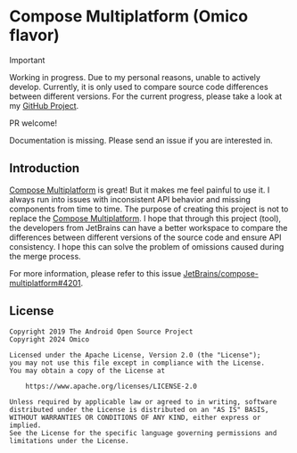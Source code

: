 # Compose Multiplatform (Omico flavor)

> [!Important]
>
> Working in progress. Due to my personal reasons, unable to actively develop. Currently, it is only used to compare source code differences between different versions. For the current progress, please take a look at my [GitHub Project](https://github.com/users/Omico/projects/5).
>
> PR welcome!
>
> Documentation is missing. Please send an issue if you are interested in.

## Introduction
[Compose Multiplatform](https://github.com/JetBrains/compose-multiplatform) is great! But it makes me feel painful to use it. I always run into issues with inconsistent API behavior and missing components from time to time. The purpose of creating this project is not to replace the [Compose Multiplatform](https://github.com/JetBrains/compose-multiplatform). I hope that through this project (tool), the developers from JetBrains can have a better workspace to compare the differences between different versions of the source code and ensure API consistency. I hope this can solve the problem of omissions caused during the merge process.

For more information, please refer to this issue [JetBrains/compose-multiplatform#4201](https://github.com/JetBrains/compose-multiplatform/issues/4201).

## License

```
Copyright 2019 The Android Open Source Project
Copyright 2024 Omico

Licensed under the Apache License, Version 2.0 (the "License");
you may not use this file except in compliance with the License.
You may obtain a copy of the License at

    https://www.apache.org/licenses/LICENSE-2.0

Unless required by applicable law or agreed to in writing, software
distributed under the License is distributed on an "AS IS" BASIS,
WITHOUT WARRANTIES OR CONDITIONS OF ANY KIND, either express or implied.
See the License for the specific language governing permissions and
limitations under the License.
```
